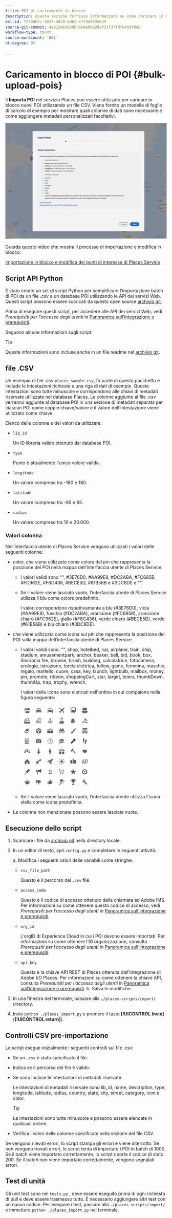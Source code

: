 ```yaml
---
title: POI di caricamento in blocco
description: Questa sezione fornisce informazioni su come caricare in blocco i POI.
exl-id: 72704bfc-5837-4439-bdb2-e77ddf935639
source-git-commit: 4ab15ded930b31e4e06920af31f37fdfe45df8eb
workflow-type: tm+mt
source-wordcount: '861'
ht-degree: 0%

---
```


# Caricamento in blocco di POI {#bulk-upload-pois}

Il **Importa POI** nel servizio Places può essere utilizzato per caricare in blocco nuovi POI utilizzando un file CSV. Viene fornito un modello di foglio di calcolo di esempio per mostrare quali colonne di dati sono necessarie e come aggiungere metadati personalizzati facoltativi.

![Schermata Importazione in blocco](/help/assets/Bulk-import.png)

Guarda questo video che mostra il processo di importazione e modifica in blocco:

<!--I changed this embed to a link to pass validation. We should not link to youtube videos, so please upload this to MCP-->

[Importazione in blocco e modifica dei punti di interesse di Places Service](https://www.youtube.com/watch?v=75qVtirsXhg)

## Script API Python

È stato creato un set di script Python per semplificare l’importazione batch di POI da un file .csv a un database POI utilizzando le API dei servizi Web. Questi script possono essere scaricati da questo open source [archivio git](https://github.com/adobe/places-scripts).

Prima di eseguire questi script, per accedere alle API dei servizi Web, vedi *Prerequisiti per l’accesso degli utenti* in [Panoramica sull’integrazione e prerequisiti](/help/web-service-api/adobe-i-o-integration.md).

Seguono alcune informazioni sugli script:

>[!TIP]
>
>Queste informazioni sono incluse anche in un file readme nel [archivio git](https://github.com/adobe/places-scripts).

## file .CSV

Un esempio di file .csv `places_sample.csv`, fa parte di questo pacchetto e include le intestazioni richieste e una riga di dati di esempio. Queste intestazioni sono tutte minuscole e corrispondono alle chiavi di metadati riservate utilizzate nel database Places. Le colonne aggiunte al file .csv verranno aggiunte al database POI in una sezione di metadati separata per ciascun POI come coppie chiave/valore e il valore dell’intestazione viene utilizzato come chiave.

Elenco delle colonne e dei valori da utilizzare:

* `lib_id`

   Un ID libreria valido ottenuto dal database POI.

* `type`

   Punto è attualmente l&#39;unico valore valido.

* `longitude`

   Un valore compreso tra -180 e 180.

* `latitude`

   Un valore compreso tra -85 e 85.

* `radius`

   Un valore compreso tra 10 e 20.000.

### Valori colonna

Nell’interfaccia utente di Places Service vengono utilizzati i valori delle seguenti colonne:

* color, che viene utilizzato come colore del pin che rappresenta la posizione del POI nella mappa dell’interfaccia utente di Places Service.
   * I valori validi sono &quot;&quot;, #3E76D0, #AA99E8, #DC2ABA, #FC685B, #FC962E, #F6C436, #BECE5D, #61B56B e #3DC8DE e &quot;&quot;.
   * Se il valore viene lasciato vuoto, l’interfaccia utente di Places Service utilizza il blu come colore predefinito.

      I valori corrispondono rispettivamente a blu (#3E76D0), viola (#AA99E8), fuschia (#DC2ABA), arancione (#FC685B), arancione chiaro (#FC962E), giallo (#F6C436), verde chiaro (#BECE5D), verde (#61B56B) e blu chiaro (#3DC8DE).

* che viene utilizzata come icona sul pin che rappresenta la posizione del POI sulla mappa dell’interfaccia utente di Places Service.

   * I valori validi sono: &quot;&quot;, shop, hotelbed, car, airplane, train, ship, stadium, amusementpark, anchor, beaker, bell, bid, book, box, Sincronia file, browse, brush, building, calcolatrice, fotocamera, orologio, istruzione, torcia elettrica, follow, game, femmina, maschio, regalo, martello, cuore, casa, key, launch, lightbulb, mailbox, money, pin, promote, ribbon, shoppingCart, star, target, teiera, thumbDown, thumbUp, trap, trophy, wrench.

      I valori delle icone sono elencati nell&#39;ordine in cui compaiono nella figura seguente:

      ![icone nell’interfaccia utente](/help/assets/UI_icons.png)

   * Se il valore viene lasciato vuoto, l’interfaccia utente utilizza l’icona stella come icona predefinita.

* Le colonne non menzionate possono essere lasciate vuote.

## Esecuzione dello script

1. Scaricare i file da [archivio git](https://github.com/adobe/places-scripts) nella directory locale.
1. In un editor di testo, apri `config.py` e completare le seguenti attività:

   a. Modifica i seguenti valori delle variabili come stringhe:

   * `csv_file_path`

      Questo è il percorso del `.csv`  file.

   * `access_code`

      Questo è il codice di accesso ottenuto dalla chiamata ad Adobe IMS. Per informazioni su come ottenere questo codice di accesso, vedi *Prerequisiti per l’accesso degli utenti* in [Panoramica sull’integrazione e prerequisiti](/help/web-service-api/adobe-i-o-integration.md).

   * `org_id`

      L’orgID di Experience Cloud in cui i POI devono essere importati. Per informazioni su come ottenere l’ID organizzazione, consulta *Prerequisiti per l’accesso degli utenti* in [Panoramica sull’integrazione e prerequisiti](/help/web-service-api/adobe-i-o-integration.md).

   * `api_key`

      Questa è la chiave API REST di Places ottenuta dall’integrazione di Adobe I/O Places. Per informazioni su come ottenere la chiave API, consulta *Prerequisiti per l’accesso degli utenti* in [Panoramica sull’integrazione e prerequisiti](/help/web-service-api/adobe-i-o-integration.md).
   b. Salva le modifiche.

1. In una finestra del terminale, passare alla `…/places-scripts/import/` directory.
1. Invio `python ./places_import.py` e premere il tasto **[!UICONTROL Invio]** (**[!UICONTROL return]**).


## Controlli CSV pre-importazione

Lo script esegue inizialmente i seguenti controlli sul file .csv:

* Se un `.csv` è stato specificato il file.
* Indica se il percorso del file è valido.
* Se sono incluse le intestazioni di metadati riservate.

   Le intestazioni di metadati riservate sono lib_id, name, description, type, longitude, latitude, radius, country, state, city, street, category, icon e color.

   >[!TIP]
   >
   >Le intestazioni sono tutte minuscole e possono essere elencate in qualsiasi ordine.

* Verifica i valori delle colonne specificate nella sezione del file CSV.

Se vengono rilevati errori, lo script stampa gli errori e viene interrotto. Se non vengono trovati errori, lo script tenta di importare i POI in batch di 1000. Se il batch viene importato correttamente, lo script riporta il codice di stato 200. Se il batch non viene importato correttamente, vengono segnalati errori.

## Test di unità

Gli unit test sono nel `tests.py` , deve essere eseguito prima di ogni richiesta di pull e deve essere trasmesso tutto. È necessario aggiungere altri test con un nuovo codice. Per eseguire i test, passare alla `…/places-scripts/import/` e immettere `python ./places_import.py` nel terminale.
